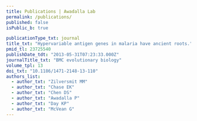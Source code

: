 ```yaml
---
title: Publications | Awadalla Lab
permalink: /publications/
published: false
isPublic_b: true

publicationType_txt: journal
title_txt: "Hypervariable antigen genes in malaria have ancient roots."
pmid_tl: 23725540
publishDate_tdt: "2013-05-31T07:23:33.000Z"
journalTitle_txt: "BMC evolutionary biology"
volume_tpl: 13
doi_txt: "10.1186/1471-2148-13-110"
authors_list: 
  - author_txt: "Zilversmit MM"
  - author_txt: "Chase EK"
  - author_txt: "Chen DS"
  - author_txt: "Awadalla P"
  - author_txt: "Day KP"
  - author_txt: "McVean G"
---
```

